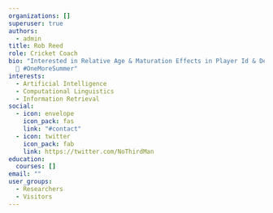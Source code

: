 ```yaml
---
organizations: []
superuser: true
authors:
  - admin
title: Rob Reed
role: Cricket Coach
bio: "Interested in Relative Age & Maturation Effects in Player Id & Development
  🏏 #OneMoreSummer"
interests:
  - Artificial Intelligence
  - Computational Linguistics
  - Information Retrieval
social:
  - icon: envelope
    icon_pack: fas
    link: "#contact"
  - icon: twitter
    icon_pack: fab
    link: https://twitter.com/NoThirdMan
education:
  courses: []
email: ""
user_groups:
  - Researchers
  - Visitors
---
```

